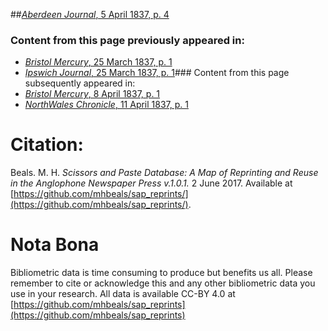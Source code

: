 ##[*Aberdeen Journal*, 5 April 1837, p. 4](https://mhbeals.github.io/sap_html/Aberdeen-Journal/Aberdeen-Journal-5-April-1837-p-4)

### Content from this page previously appeared in:
+ [*Bristol Mercury*, 25 March 1837, p. 1](https://mhbeals.github.io/sap_html/Bristol-Mercury/Bristol-Mercury-25-March-1837-p-1)
+ [*Ipswich Journal*, 25 March 1837, p. 1](https://mhbeals.github.io/sap_html/Ipswich-Journal/Ipswich-Journal-25-March-1837-p-1)### Content from this page subsequently appeared in:
+ [*Bristol Mercury*, 8 April 1837, p. 1](https://mhbeals.github.io/sap_html/Bristol-Mercury/Bristol-Mercury-8-April-1837-p-1)
+ [*NorthWales Chronicle*, 11 April 1837, p. 1](https://mhbeals.github.io/sap_html/NorthWales-Chronicle/NorthWales-Chronicle-11-April-1837-p-1)
                    
# Citation: 

Beals. M. H. *Scissors and Paste Database: A Map of Reprinting and Reuse in the Anglophone Newspaper Press v.1.0.1.* 2 June 2017. Available at [https://github.com/mhbeals/sap_reprints/](https://github.com/mhbeals/sap_reprints/). 
                    
# Nota Bona

Bibliometric data is time consuming to produce but benefits us all. Please remember to cite or acknowledge this and any other bibliometric data you use in your research. All data is available CC-BY 4.0 at [https://github.com/mhbeals/sap_reprints](https://github.com/mhbeals/sap_reprints)